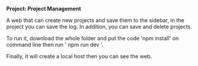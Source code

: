 **Project: Project Management**

A web that can create new projects and save them to the sidebar, in the project you can save the log. In addition, you can save and delete projects. 

To run it, download the whole folder and put the code 'npm install' on command line then run ' npm run dev '.

Finally, it will create a local host then you can see the web.
